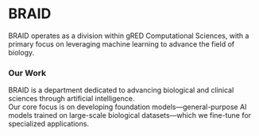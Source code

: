 # BRAID
BRAID operates as a division within gRED Computational Sciences, with a primary focus on leveraging machine learning to advance the field of biology.

### Our Work
BRAID is a department dedicated to advancing biological and clinical sciences through artificial intelligence.    
Our core focus is on developing foundation models—general-purpose AI models trained on large-scale biological datasets—which we fine-tune for specialized applications. 

